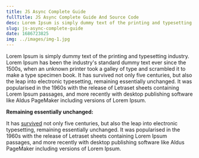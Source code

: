 ```yaml
---
title: JS Async Complete Guide
fullTitle: JS Async Complete Guide And Source Code
desc: Lorem Ipsum is simply dummy text of the printing and typesetting industry. Lorem Ipsum has been the industry's standard dummy text ever since the 1500s.
slug: js-async-complete-guide
date: 1686723825
img: ../images/img-1.jpg
---
```


Lorem Ipsum is simply dummy text of the printing and typesetting industry. Lorem Ipsum has been the industry's standard dummy text ever since the 1500s, when an unknown printer took a galley of type and scrambled it to make a type specimen book. It has survived not only five centuries, but also the leap into electronic typesetting, remaining essentially unchanged. It was popularised in the 1960s with the release of Letraset sheets containing Lorem Ipsum passages, and more recently with desktop publishing software like Aldus PageMaker including versions of Lorem Ipsum.

**Remaining essentially unchanged:**

It has [survived](https://www.unixtimestamp.com/) not only five centuries, but also the leap into electronic typesetting, remaining essentially unchanged. It was popularised in the 1960s with the release of Letraset sheets containing Lorem Ipsum passages, and more recently with desktop publishing software like Aldus PageMaker including versions of Lorem Ipsum.
